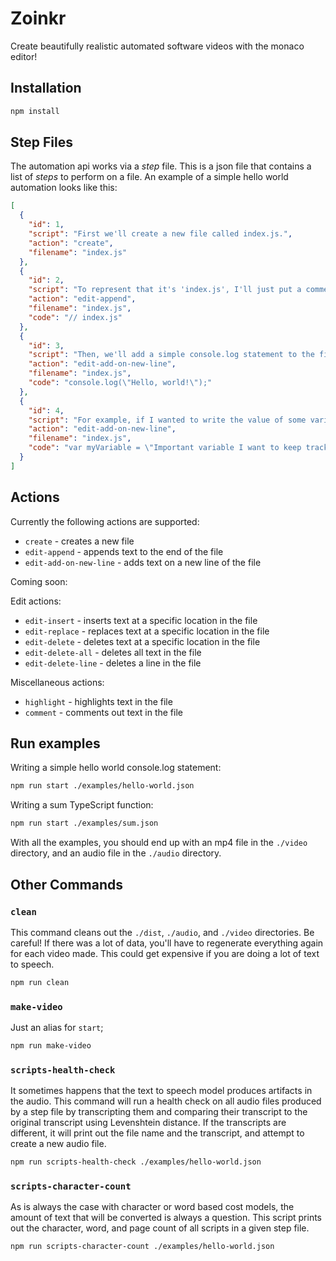 # Zoinkr

Create beautifully realistic automated software videos with the monaco editor!

## Installation

```bash
npm install
```

## Step Files

The automation api works via a _step_ file. This is a json file that contains a list of _steps_ to perform on a file. An example of a simple hello world automation looks like this:

```json
[
  {
    "id": 1,
    "script": "First we'll create a new file called index.js.",
    "action": "create",
    "filename": "index.js"
  },
  {
    "id": 2,
    "script": "To represent that it's 'index.js', I'll just put a comment here",
    "action": "edit-append",
    "filename": "index.js",
    "code": "// index.js"
  },
  {
    "id": 3,
    "script": "Then, we'll add a simple console.log statement to the file. We'll learn in the coming lessons what the console is and how to use it.",
    "action": "edit-add-on-new-line",
    "filename": "index.js",
    "code": "console.log(\"Hello, world!\");"
  },
  {
    "id": 4,
    "script": "For example, if I wanted to write the value of some variable, I could do that with console.log.",
    "action": "edit-add-on-new-line",
    "filename": "index.js",
    "code": "var myVariable = \"Important variable I want to keep track of\";\nconsole.log(myVariable);"
  }
]
```

## Actions

Currently the following actions are supported:

- `create` - creates a new file
- `edit-append` - appends text to the end of the file
- `edit-add-on-new-line` - adds text on a new line of the file

Coming soon:

Edit actions:
- `edit-insert` - inserts text at a specific location in the file
- `edit-replace` - replaces text at a specific location in the file
- `edit-delete` - deletes text at a specific location in the file
- `edit-delete-all` - deletes all text in the file
- `edit-delete-line` - deletes a line in the file

Miscellaneous actions:
- `highlight` - highlights text in the file
- `comment` - comments out text in the file

## Run examples

Writing a simple hello world console.log statement:

```bash
npm run start ./examples/hello-world.json
```

Writing a sum TypeScript function:

```bash
npm run start ./examples/sum.json
```

With all the examples, you should end up with an mp4 file in the `./video` directory, and an audio file in the `./audio` directory.

## Other Commands

### `clean`

This command cleans out the `./dist`, `./audio`, and `./video` directories. Be careful! If there was a lot of data, you'll have to regenerate everything again for each video made. This could get expensive if you are doing a lot of text to speech.

```bash
npm run clean
```

### `make-video`
Just an alias for `start`;

```bash
npm run make-video
```

### `scripts-health-check`

It sometimes happens that the text to speech model produces artifacts in the audio. This command will run a health check on all audio files produced by a step file by transcripting them and comparing their transcript to the original transcript using Levenshtein distance. If the transcripts are different, it will print out the file name and the transcript, and attempt to create a new audio file.

```bash
npm run scripts-health-check ./examples/hello-world.json
```


### `scripts-character-count`

As is always the case with character or word based cost models, the amount of text that will be converted is always a question. This script prints out the character, word, and page count of all scripts in a given step file.

```bash
npm run scripts-character-count ./examples/hello-world.json
```
